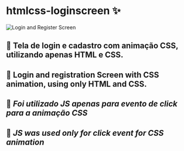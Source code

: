 # htmlcss-loginscreen :sparkles:

![Login and Register Screen](https://github.com/LucStorm/htmlcss-loginscreen/blob/main/login%20screen.gif)

## :pushpin: Tela de login e cadastro com animação CSS, utilizando apenas HTML e CSS. 

## :pushpin: Login and registration Screen with CSS animation, using only HTML and CSS.

## :construction: *Foi utilizado JS apenas para evento de click para a animação CSS*

## :construction: *JS was used only for click event for CSS animation*

